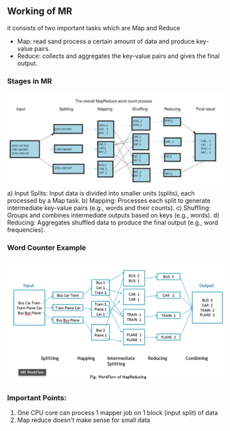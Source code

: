 ## Working of MR
it consists of two important tasks which are Map and Reduce
- Map: read sand process a certain amount of data and produce key-value pairs.
- Reduce: collects and aggregates the key-value pairs and gives the final output. 

### Stages in MR
![alt text](Images/Stages.png)
a) Input Splits: Input data is divided into smaller units (splits), each processed by a Map task.
b) Mapping: Processes each split to generate intermediate key-value pairs (e.g., words and their counts).
c) Shuffling: Groups and combines intermediate outputs based on keys (e.g., words).
d) Reducing: Aggregates shuffled data to produce the final output (e.g., word frequencies).

### Word Counter Example
![alt text](Images/Example.png)

### Important Points:
1. One CPU core can process 1 mapper job on 1 block (input split) of data
2. Map reduce doesn't make sense for small data